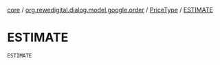 [core](../../index.md) / [org.rewedigital.dialog.model.google.order](../index.md) / [PriceType](index.md) / [ESTIMATE](./-e-s-t-i-m-a-t-e.md)

# ESTIMATE

`ESTIMATE`